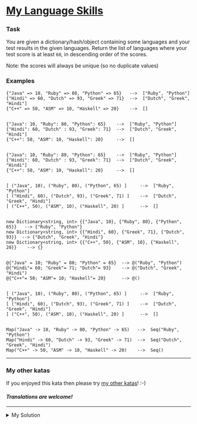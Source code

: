 # [My Language Skills](https://www.codewars.com/kata/5700c9acc1555755be00027e)

### Task

You are given a dictionary/hash/object containing some languages and your test results in the given languages. Return the list of languages where your test score is at least `60`, in descending order of the scores.

Note: the scores will always be unique (so no duplicate values)

### Examples

    {"Java" => 10, "Ruby" => 80, "Python" => 65}   -->  ["Ruby", "Python"]
    {"Hindi" => 60, "Dutch" => 93, "Greek" => 71}  -->  ["Dutch", "Greek", "Hindi"]
    {"C++" => 50, "ASM" => 10, "Haskell" => 20}    -->  []


    {"Java": 10, "Ruby": 80, "Python": 65}    -->  ["Ruby", "Python"]
    {"Hindi": 60, "Dutch" : 93, "Greek": 71}  -->  ["Dutch", "Greek", "Hindi"]
    {"C++": 50, "ASM": 10, "Haskell": 20}     -->  []


    {"Java": 10, "Ruby": 80, "Python": 65}    -->  ["Ruby", "Python"]
    {"Hindi": 60, "Dutch" : 93, "Greek": 71}  -->  ["Dutch", "Greek", "Hindi"]
    {"C++": 50, "ASM": 10, "Haskell": 20}     -->  []


    [ ("Java", 10), ("Ruby", 80), ("Python", 65) ]     -->  ["Ruby", "Python"]
    [ ("Hindi", 60), ("Dutch", 93), ("Greek", 71) ]    -->  ["Dutch", "Greek", "Hindi"]
    [ ("C++", 50), ("ASM", 10), ("Haskell", 20) ]      -->  []


    new Dictionary<string, int> {{"Java", 10}, {"Ruby", 80}, {"Python", 65}}   --> {"Ruby", "Python"}
    new Dictionary<string, int> {{"Hindi", 60}, {"Greek", 71}, {"Dutch", 93}}  --> {"Dutch", "Greek", "Hindi"}
    new Dictionary<string, int> {{"C++", 50}, {"ASM", 10}, {"Haskell", 20}}    --> {}


    @{"Java" = 10; "Ruby" = 80; "Python" = 65}  --> @("Ruby", "Python")
    @{"Hindi"= 60; "Greek"= 71; "Dutch"= 93}    --> @("Dutch", "Greek", "Hindi")
    @{"C++"= 50; "ASM"= 10; "Haskell"= 20}      --> @()


    [ ("Java", 10), ("Ruby", 80), ("Python", 65) ]     -->  ["Ruby", "Python"]
    [ ("Hindi", 60), ("Dutch", 93), ("Greek", 71) ]    -->  ["Dutch", "Greek", "Hindi"]
    [ ("C++", 50), ("ASM", 10), ("Haskell", 20) ]      -->  []


    Map("Java" -> 10, "Ruby" -> 80, "Python" -> 65)   -->  Seq("Ruby", "Python")
    Map("Hindi" -> 60, "Dutch" -> 93, "Greek" -> 71)  -->  Seq("Dutch", "Greek", "Hindi")
    Map("C++" -> 50, "ASM" -> 10, "Haskell" -> 20)    -->  Seq()

---

### My other katas

If you enjoyed this kata then please try [my other katas](https://www.codewars.com/users/anter69/authored)! :-)

#### _Translations are welcome!_

---

<details><summary>My Solution</summary>

```js
function myLanguages(results) {
  return Object.keys(results)
    .filter(v => results[v] > 59)
    .sort((a, b) => results[b] - results[a])
}
```

</details>
